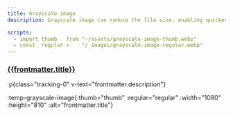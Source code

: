 ```yaml
---
title: Grayscale image
description: Grayscale image can reduce the file size, enabling quicker loading times during transmission or even allowing for base64 inline embedding. By enhancing the display quality of Grayscale image with effects such as Gaussian blur, one can then seamlessly transition to the original image when necessary, for instance, upon hovering over the image with a cursor.

scripts:
  - import thumb   from "~/assets/grayscale-image-thumb.webp"
  - const  regular =    "/_images/grayscale-image-regular.webp"
---
```


### [{{frontmatter.title}}](/)

:p{class="tracking-0" v-text="frontmatter.description"}

:temp-grayscale-image{:thumb="thumb" :regular="regular" :width="1080" :height="810" :alt="frontmatter.title"}